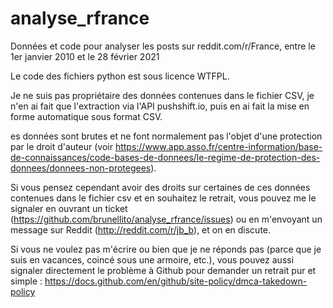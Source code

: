 # analyse_rfrance
Données et code pour analyser les posts sur reddit.com/r/France, entre le 1er janvier 2010 et le 28 février 2021

Le code des fichiers python est sous licence WTFPL. 

Je ne suis pas propriétaire des données contenues dans le fichier CSV, je n'en ai fait que l'extraction via l'API pushshift.io, puis en ai fait la mise en forme automatique sous format CSV. 

es données sont brutes et ne font normalement pas l'objet d'une protection par le droit d'auteur (voir https://www.app.asso.fr/centre-information/base-de-connaissances/code-bases-de-donnees/le-regime-de-protection-des-donnees/donnees-non-protegees). 

Si vous pensez cependant avoir des droits sur certaines de ces données contenues dans le fichier csv et en souhaitez le retrait, vous pouvez me le signaler en ouvrant un ticket (https://github.com/brunellito/analyse_rfrance/issues) ou en m'envoyant un message sur Reddit (http://reddit.com/r/jb_b), et on en discute. 

Si vous ne voulez pas m'écrire ou bien que je ne réponds pas (parce que je suis en vacances, coincé sous une armoire, etc.), vous pouvez aussi signaler directement le problème à Github pour demander un retrait pur et simple : https://docs.github.com/en/github/site-policy/dmca-takedown-policy
